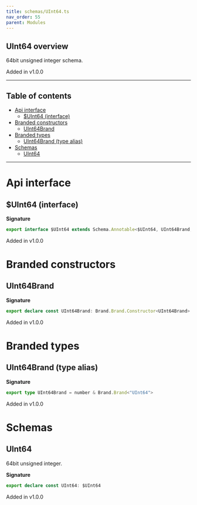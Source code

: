 ```yaml
---
title: schemas/UInt64.ts
nav_order: 55
parent: Modules
---
```


## UInt64 overview

64bit unsigned integer schema.

Added in v1.0.0

---

<h2 class="text-delta">Table of contents</h2>

- [Api interface](#api-interface)
  - [$UInt64 (interface)](#uint64-interface)
- [Branded constructors](#branded-constructors)
  - [UInt64Brand](#uint64brand)
- [Branded types](#branded-types)
  - [UInt64Brand (type alias)](#uint64brand-type-alias)
- [Schemas](#schemas)
  - [UInt64](#uint64)

---

# Api interface

## $UInt64 (interface)

**Signature**

```ts
export interface $UInt64 extends Schema.Annotable<$UInt64, UInt64Brand, Brand.Brand.Unbranded<UInt64Brand>, never> {}
```

Added in v1.0.0

# Branded constructors

## UInt64Brand

**Signature**

```ts
export declare const UInt64Brand: Brand.Brand.Constructor<UInt64Brand>
```

Added in v1.0.0

# Branded types

## UInt64Brand (type alias)

**Signature**

```ts
export type UInt64Brand = number & Brand.Brand<"UInt64">
```

Added in v1.0.0

# Schemas

## UInt64

64bit unsigned integer.

**Signature**

```ts
export declare const UInt64: $UInt64
```

Added in v1.0.0
